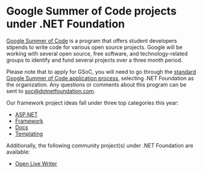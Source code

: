 # Google Summer of Code projects under .NET Foundation

[Google Summer of Code](https://summerofcode.withgoogle.com/) is a program that offers student developers stipends to write code for various open source projects. Google will be working with several open source, free software, and technology-related groups to identify and fund several projects over a three month period.

Please note that to apply for GSoC, you will need to go through the [standard Google Summer of Code application process](https://summerofcode.withgoogle.com/), selecting .NET Foundation as the organization. Any questions or comments about this program can be sent to soc@dotnetfoundation.com.

Our framework project ideas fall under three top categories this year:
 * [ASP.NET](/projects/aspnet.md)
 * [Framework](/projects/framework.md)
 * [Docs](/projects/docs.md)
 * [Templating](/projects/templating.md)

Additionally, the following community project(s) under .NET Foundation are available:
 * [Open Live Writer](project/community/open-live-writer.md)
